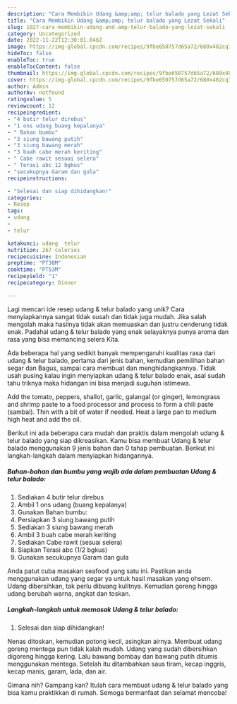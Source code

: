 ```yaml
---
description: "Cara Membikin Udang &amp;amp; telur balado yang Lezat Sekali"
title: "Cara Membikin Udang &amp;amp; telur balado yang Lezat Sekali"
slug: 1027-cara-membikin-udang-and-amp-telur-balado-yang-lezat-sekali
category: Uncategorized
date: 2022-11-22T12:30:01.046Z
image: https://img-global.cpcdn.com/recipes/9fbe650757d65a72/680x482cq70/udang-telur-balado-foto-resep-utama.jpg
hideToc: false
enableToc: true
enableTocContent: false
thumbnail: https://img-global.cpcdn.com/recipes/9fbe650757d65a72/680x482cq70/udang-telur-balado-foto-resep-utama.jpg
cover: https://img-global.cpcdn.com/recipes/9fbe650757d65a72/680x482cq70/udang-telur-balado-foto-resep-utama.jpg
author: Admin
authorAv: notfound
ratingvalue: 5
reviewcount: 12
recipeingredient:
- "4 butir telur direbus"
- "1 ons udang buang kepalanya"
- " Bahan bumbu"
- "3 siung bawang putih"
- "3 siung bawang merah"
- "3 buah cabe merah keriting"
- " Cabe rawit sesuai selera"
- " Terasi abc 12 bgkus"
- "secukupnya Garam dan gula"
recipeinstructions:

- "Selesai dan siap dihidangkan!"
categories:
- Resep
tags:
- udang
- 
- telur

katakunci: udang  telur 
nutrition: 267 calories
recipecuisine: Indonesian
preptime: "PT38M"
cooktime: "PT53M"
recipeyield: "1"
recipecategory: Dinner

---
```





Lagi mencari ide resep udang &amp; telur balado yang unik? Cara menyiapkannya sangat tidak susah dan tidak juga mudah. Jika salah mengolah maka hasilnya tidak akan memuaskan dan justru cenderung tidak enak. Padahal udang &amp; telur balado yang enak selayaknya punya aroma dan rasa yang bisa memancing selera Kita.





Ada beberapa hal yang sedikit banyak mempengaruhi kualitas rasa dari udang &amp; telur balado, pertama dari jenis bahan, kemudian pemilihan bahan segar dan Bagus, sampai cara membuat dan menghidangkannya. Tidak usah pusing kalau ingin menyiapkan udang &amp; telur balado enak,      asal sudah tahu triknya maka hidangan ini bisa menjadi suguhan istimewa.














Add the tomato, peppers, shallot, garlic, galangal (or ginger), lemongrass and shrimp paste to a food processor and process to form a chili paste (sambal). Thin with a bit of water if needed. Heat a large pan to medium high heat and add the oil.






Berikut ini ada beberapa cara mudah dan praktis dalam mengolah udang &amp; telur balado yang siap dikreasikan. Kamu bisa membuat Udang &amp; telur balado menggunakan 9 jenis bahan dan 0 tahap pembuatan. Berikut ini langkah-langkah dalam menyiapkan hidangannya.

<!--inarticleads1-->

##### Bahan-bahan dan bumbu yang wajib ada dalam pembuatan Udang &amp; telur balado:

1. Sediakan 4 butir telur direbus
1. Ambil 1 ons udang (buang kepalanya)
1. Gunakan  Bahan bumbu:
1. Persiapkan 3 siung bawang putih
1. Sediakan 3 siung bawang merah
1. Ambil 3 buah cabe merah keriting
1. Sediakan  Cabe rawit (sesuai selera)
1. Siapkan  Terasi abc (1/2 bgkus)
1. Gunakan secukupnya Garam dan gula


Anda patut cuba masakan seafood yang satu ini. Pastikan anda menggunakan udang yang segar ya untuk hasil masakan yang ohsem. Udang dibersihkan, tak perlu dibuang kulitnya. Kemudian goreng hingga udang berubah warna, angkat dan toskan. 

<!--inarticleads2-->

##### Langkah-langkah untuk memasak Udang &amp; telur balado:


1. Selesai dan siap dihidangkan!

Nenas ditoskan, kemudian potong kecil, asingkan airnya. Membuat udang goreng mentega pun tidak kalah mudah. Udang yang sudah dibersihkan digoreng hingga kering. Lalu bawang bombay dan bawang putih ditumis menggunakan mentega. Setelah itu ditambahkan saus tiram, kecap inggris, kecap manis, garam, lada, dan air. 

Gimana nih? Gampang kan? Itulah cara membuat udang &amp; telur balado yang bisa kamu praktikkan di rumah. Semoga bermanfaat dan selamat mencoba!
